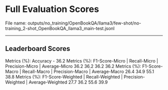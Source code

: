 # Full Evaluation Scores

File name: outputs/no_training/OpenBookQA/llama3/few-shot/no-training_2-shot_OpenBookQA_llama3_main-test.jsonl


---

## Leaderboard Scores

Metrics (%): Accuracy - 36.2
Metrics (%): F1-Score-Micro | Recall-Micro | Precision-Micro | Average-Micro
                36.2        36.2          36.2        36.2
Metrics (%): F1-Score-Macro | Recall-Macro | Precision-Macro | Average-Macro
                26.4        34.9          55.1        38.8
Metrics (%): F1-Score-Weighted | Recall-Weighted | Precision-Weighted | Average-Weighted
                27.7        36.2          55.6        39.9
